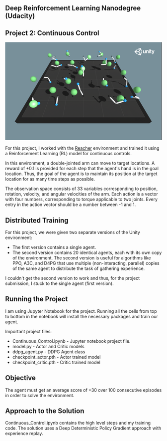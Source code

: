 ## Deep Reinforcement Learning Nanodegree (Udacity)
## Project 2: Continuous Control

<img src="images/reacher.png" align="top-left" alt="" title="Plot" />

For this project, I worked with the [Reacher](https://github.com/Unity-Technologies/ml-agents/blob/master/docs/Learning-Environment-Examples.md#reacher) environment and trained it using a Reinforcement Learning (RL) model  for continuous controls.

In this environment, a double-jointed arm can move to target locations. A reward of +0.1 is provided for each step that the agent's hand is in the goal location. Thus, the goal of the agent is to maintain its position at the target location for as many time steps as possible.

The observation space consists of 33 variables corresponding to position, rotation, velocity, and angular velocities of the arm. Each action is a vector with four numbers, corresponding to torque applicable to two joints. Every entry in the action vector should be a number between -1 and 1.

## Distributed Training
For this project, we were given two separate versions of the Unity environment:

- The first version contains a single agent.
- The second version contains 20 identical agents, each with its own copy of the environment.
The second version is useful for algorithms like PPO, A3C, and D4PG that use multiple (non-interacting, parallel) copies of the same agent to distribute the task of gathering experience.

I couldn't get the second version to work and thus, for the project submission, I stuck to the single agent (first version).

## Running the Project
I am using Jupyter Notebook for the project. Running all the cells from top to bottom in the notebook will install the necessary packages and train our agent.

Important project files:

- Continuous_Control.ipynb - Jupyter notebook project file.
- model.py - Actor and Critic models
- ddpg_agent.py - DDPG Agent class
- checkpoint_actor.pth - Actor trained model
- checkpoint_critic.pth - Critic trained model

## Objective
The agent must get an average score of +30 over 100 consecutive episodes in order to solve the environment.

## Approach to the Solution
Continuous_Control.ipynb contains the high level steps and my training code. The solution uses a Deep Deterministic Policy Gradient approach with experience replay.
